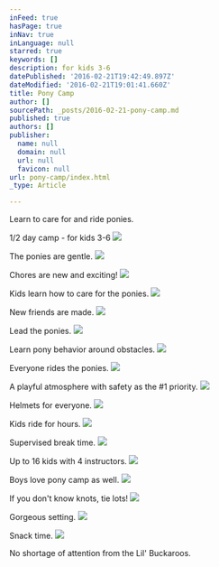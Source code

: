 ```yaml
---
inFeed: true
hasPage: true
inNav: true
inLanguage: null
starred: true
keywords: []
description: for kids 3-6
datePublished: '2016-02-21T19:42:49.897Z'
dateModified: '2016-02-21T19:01:41.660Z'
title: Pony Camp
author: []
sourcePath: _posts/2016-02-21-pony-camp.md
published: true
authors: []
publisher:
  name: null
  domain: null
  url: null
  favicon: null
url: pony-camp/index.html
_type: Article

---
```

Learn to care for and ride ponies.

1/2 day camp - for kids 3-6
![](https://the-grid-user-content.s3-us-west-2.amazonaws.com/669ea010-d874-4c4c-9f86-0b42c05ded25.jpg)

The ponies are gentle.
![](https://the-grid-user-content.s3-us-west-2.amazonaws.com/957798fc-863e-4470-9595-fca442d3b689.jpg)

Chores are new and exciting!
![](https://the-grid-user-content.s3-us-west-2.amazonaws.com/2b284d9a-3623-4602-8b2f-a90656fdfd3d.jpg)

Kids learn how to care for the ponies.
![](https://the-grid-user-content.s3-us-west-2.amazonaws.com/ab2336c1-eeed-4fd8-bbe8-31f633cd0187.jpg)

New friends are made.
![](https://the-grid-user-content.s3-us-west-2.amazonaws.com/979298f8-96e0-4214-8daa-1e45c60c68dd.jpg)

Lead the ponies.
![](https://the-grid-user-content.s3-us-west-2.amazonaws.com/dee145f9-9263-4230-899d-5f21c71543ec.jpg)

Learn pony behavior around obstacles.
![](https://the-grid-user-content.s3-us-west-2.amazonaws.com/d7e3cea3-0d6d-48f7-a7f9-0b7d153ba176.jpg)

Everyone rides the ponies.
![](https://the-grid-user-content.s3-us-west-2.amazonaws.com/f2c02c13-a55b-4569-9380-274324e0b86e.jpg)

A playful atmosphere with safety as the \#1 priority.
![](https://the-grid-user-content.s3-us-west-2.amazonaws.com/dfb5c935-0ab9-4854-a1ea-0094efd8f79b.jpg)

Helmets for everyone.  ![](https://the-grid-user-content.s3-us-west-2.amazonaws.com/4a3afab5-1c6d-4761-bafd-b25754580fc5.jpg)

Kids ride for hours.
![](https://the-grid-user-content.s3-us-west-2.amazonaws.com/4b896782-ae96-4658-b920-7fb02125091a.jpg)

Supervised break time.
![](https://the-grid-user-content.s3-us-west-2.amazonaws.com/968bb24f-6b6f-4a15-867f-59cda3f9c7a3.jpg)

Up to 16 kids with 4 instructors.
![](https://the-grid-user-content.s3-us-west-2.amazonaws.com/96fb09af-5117-4216-a246-9f34e5364c87.jpg)

Boys love pony camp as well.
![](https://the-grid-user-content.s3-us-west-2.amazonaws.com/b88a8b0e-0179-4ceb-94b3-4a722d20f497.jpg)

If you don't know knots, tie lots!
![](https://the-grid-user-content.s3-us-west-2.amazonaws.com/250c2b90-0847-4c7c-b41c-6e1586f24498.jpg)

Gorgeous setting.
![](https://the-grid-user-content.s3-us-west-2.amazonaws.com/9ae89f3c-c168-4d0e-9ddf-bef23f45e1d2.jpg)

Snack time.
![](https://the-grid-user-content.s3-us-west-2.amazonaws.com/5c6f88ec-3334-4667-ab1a-6424afb517cc.jpg)

No shortage of attention from the Lil' Buckaroos.